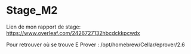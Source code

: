 # Stage_M2

Lien de mon rapport de stage: https://www.overleaf.com/2426727132hbcdckkpcwdx

Pour retrouver où se trouve E Prover : /opt/homebrew/Cellar/eprover/2.6